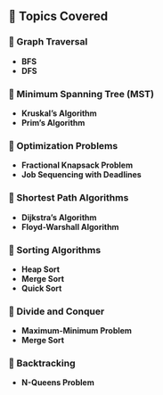 ## 📌 Topics Covered

### 🔹 Graph Traversal

- **BFS**
- **DFS**

### 🔹 Minimum Spanning Tree (MST)

- **Kruskal’s Algorithm**
- **Prim’s Algorithm**

### 🔹 Optimization Problems

- **Fractional Knapsack Problem**
- **Job Sequencing with Deadlines**

### 🔹 Shortest Path Algorithms

- **Dijkstra’s Algorithm**
- **Floyd-Warshall Algorithm**

### 🔹 Sorting Algorithms

- **Heap Sort**
- **Merge Sort**
- **Quick Sort**

### 🔹 Divide and Conquer

- **Maximum-Minimum Problem**
- **Merge Sort**

### 🔹 Backtracking

- **N-Queens Problem**
